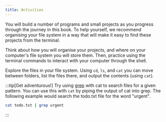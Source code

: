 ```yaml
---
title: Activities
---
```


You will build a number of programs and small projects as you progress through the journey in this book. To help yourself, we recommend organising your file system in a way that will make it easy to find these projects from the terminal.

Think about how you will organise your projects, and where on your computer's file system you will store them.
Then, practice using the terminal commands to interact with your computer through the shell.

Explore the files in your file system. Using `cd`, `ls`, and `cat` you can move between folders, list the files there, and output the contents (using `cat`).

:::tip[Get adventurous!]
Try using [grep](https://man7.org/linux/man-pages/man1/grep.1.html) with cat to search files for a given pattern. You can use this with `cat` by piping the output of cat into grep. The following example would search the todo.txt file for the word "urgent".

```bash
cat todo.txt | grep urgent
```

:::
